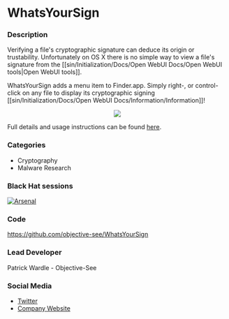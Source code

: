 # WhatsYourSign

### Description
Verifying a file's cryptographic signature can deduce its origin or trustability. Unfortunately on OS X there is no simple way to view a file's signature from the [[sin/Initialization/Docs/Open WebUI Docs/Open WebUI tools|Open WebUI tools]].

WhatsYourSign adds a menu item to Finder.app. Simply right-, or control-click on any file to display its cryptographic signing [[sin/Initialization/Docs/Open WebUI Docs/Information/Information]]!

<p align="center"><img src="https://objective-see.com/images/WYS/whatsYourSign.png"></p>

Full details and usage instructions can be found [here](https://objective-see.com/products/whatsyoursign.html).


### Categories
* Cryptography
* Malware Research

### Black Hat sessions
[![Arsenal](https://rawgit.com/toolswatch/badges/master/arsenal/europe/2017.svg)](http://www.toolswatch.org/2017/09/black-hat-arsenal-europe-2017-lineup/)
 
### Code 
https://github.com/objective-see/WhatsYourSign

### Lead Developer
 Patrick Wardle - Objective-See

### Social Media 
* [Twitter](https://twitter.com/patrickwardle)
* [Company Website](https://objective-see.com) 
             
